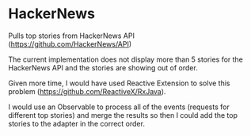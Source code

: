 # HackerNews
Pulls top stories from HackerNews API (https://github.com/HackerNews/API)

The current implementation does not display more than 5 stories for the HackerNews API and the stories are showing out of order.

Given more time, I would have used Reactive Extension to solve this problem (https://github.com/ReactiveX/RxJava). 

I would use an Observable to process all of the events (requests for different top stories) and merge the results so then I could add the top stories to the adapter in the correct order.
